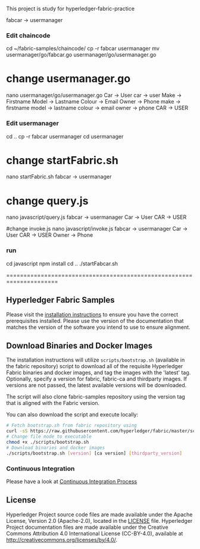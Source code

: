 This project is study for hyperledger-fabric-practice

fabcar -> usermanager

### Edit chaincode
cd ~/fabric-samples/chaincode/
cp -r fabcar usermanager
mv usermanager/go/fabcar.go usermanager/go/usermanager.go

# change usermanager.go
nano usermanager/go/usermanager.go
Car -> User
car -> user
Make -> Firstname
Model -> Lastname
Colour -> Email
Owner -> Phone
make -> firstname
model -> lastname
colour -> email
owner -> phone
CAR -> USER


### Edit usermanager
cd ..
cp -r fabcar usermanager
cd usermanager

# change startFabric.sh
nano startFabric.sh
fabcar -> usermanager

# change query.js
nano javascript/query.js
fabcar -> usermanager
Car -> User
CAR -> USER

#change invoke.js
nano javascript/invoke.js
fabcar -> usermanager
Car -> User
CAR -> USER
Owner -> Phone


### run
cd javascript
npm install
cd ..
./startFabcar.sh




=====================================================================



[//]: # (SPDX-License-Identifier: CC-BY-4.0)

## Hyperledger Fabric Samples

Please visit the [installation instructions](http://hyperledger-fabric.readthedocs.io/en/latest/install.html)
to ensure you have the correct prerequisites installed. Please use the
version of the documentation that matches the version of the software you
intend to use to ensure alignment.

## Download Binaries and Docker Images

The installation instructions will utilize `scripts/bootstrap.sh` (available in the fabric repository)
script to download all of the requisite Hyperledger Fabric binaries and docker
images, and tag the images with the 'latest' tag. Optionally,
specify a version for fabric, fabric-ca and thirdparty images. If versions
are not passed, the latest available versions will be downloaded.

The script will also clone fabric-samples repository using the version tag that
is aligned with the Fabric version.

You can also download the script and execute locally:

```bash
# Fetch bootstrap.sh from fabric repository using
curl -sS https://raw.githubusercontent.com/hyperledger/fabric/master/scripts/bootstrap.sh -o ./scripts/bootstrap.sh
# Change file mode to executable
chmod +x ./scripts/bootstrap.sh
# Download binaries and docker images
./scripts/bootstrap.sh [version] [ca version] [thirdparty_version]
```

### Continuous Integration

Please have a look at [Continuous Integration Process](docs/fabric-samples-ci.md)

## License <a name="license"></a>

Hyperledger Project source code files are made available under the Apache
License, Version 2.0 (Apache-2.0), located in the [LICENSE](LICENSE) file.
Hyperledger Project documentation files are made available under the Creative
Commons Attribution 4.0 International License (CC-BY-4.0), available at http://creativecommons.org/licenses/by/4.0/.
